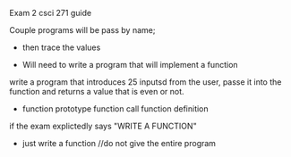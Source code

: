 Exam 2 csci 271 guide 


Couple programs will be pass by name; 
   - then trace the values

- Will need to write a program that will implement a function 

write a program that introduces 25 inputsd from the user, passe it into the function and returns a value that is even or not.
- function prototype
function call 
function definition 

if the exam explictedly says "WRITE A FUNCTION"
- just write a function //do not give the entire program 
